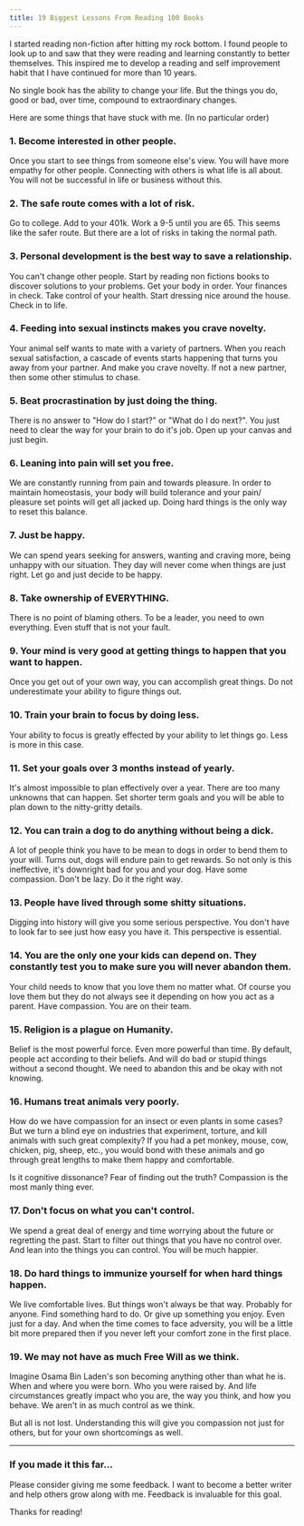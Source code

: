 ```yaml
---
title: 19 Biggest Lessons From Reading 100 Books
---
```

I started reading non-fiction after hitting my rock bottom. I found people to look up to and saw that they were reading and learning constantly to better themselves. This inspired me to develop a reading and self improvement habit that I have continued for more than 10 years. 

No single book has the ability to change your life. But the things you do, good or bad, over time, compound to extraordinary changes. 

Here are some things that have stuck with me. (In no particular order)

### 1. Become interested in other people.

Once you start to see things from someone else's view. You will have more empathy for other people. Connecting with others is what life is all about. You will not be successful in life or business without this. 

### 2. The safe route comes with a lot of risk.

Go to college. Add to your 401k. Work a 9-5 until you are 65. This seems like the safer route. But there are a lot of risks in taking the normal path. 

### 3. Personal development is the best way to save a relationship.

You can't change other people. Start by reading non fictions books to discover solutions to your problems. Get your body in order. Your finances in check. Take control of your health. Start dressing nice around the house. Check in to life. 

### 4. Feeding into sexual instincts makes you crave novelty.

Your animal self wants to mate with a variety of partners. When you reach sexual satisfaction, a cascade of events starts happening that turns you away from your partner. And make you crave novelty. If not a new partner, then some other stimulus to chase. 

### 5. Beat procrastination by just doing the thing.

There is no answer to "How do I start?" or "What do I do next?". You just need to clear the way for your brain to do it's job. Open up your canvas and just begin. 

### 6. Leaning into pain will set you free.

We are constantly running from pain and towards pleasure. In order to maintain homeostasis, your body will build tolerance and your pain/ pleasure set points will get all jacked up. Doing hard things is the only way to reset this balance. 

### 7. Just be happy.

We can spend years seeking for answers, wanting and craving more, being unhappy with our situation. They day will never come when things are just right. Let go and just decide to be happy. 

### 8. Take ownership of EVERYTHING.

There is no point of blaming others. To be a leader, you need to own everything. Even stuff that is not your fault. 

### 9. Your mind is very good at getting things to happen that you want to happen.

Once you get out of your own way, you can accomplish great things. Do not underestimate your ability to figure things out. 

### 10. Train your brain to focus by doing less.

Your ability to focus is greatly effected by your ability to let things go. Less is more in this case. 

### 11. Set your goals over 3 months instead of yearly.

It's almost impossible to plan effectively over a year. There are too many unknowns that can happen. Set shorter term goals and you will be able to plan down to the nitty-gritty details. 

### 12. You can train a dog to do anything without being a dick.

A lot of people think you have to be mean to dogs in order to bend them to your will. Turns out, dogs will endure pain to get rewards. So not only is this ineffective, it's downright bad for you and your dog. Have some compassion. Don't be lazy. Do it the right way. 

### 13. People have lived through some shitty situations.

Digging into history will give you some serious perspective. You don't have to look far to see just how easy you have it. This perspective is essential. 

### 14. You are the only one your kids can depend on. They constantly test you to make sure you will never abandon them.

Your child needs to know that you love them no matter what. Of course you love them but they do not always see it depending on how you act as a parent. Have compassion. You are on their team. 

### 15. Religion is a plague on Humanity.

Belief is the most powerful force. Even more powerful than time. By default, people act according to their beliefs. And will do bad or stupid things without a second thought. We need to abandon this and be okay with not knowing. 

### 16. Humans treat animals very poorly.

How do we have compassion for an insect or even plants in some cases? But we turn a blind eye on industries that experiment, torture, and kill animals with such great complexity? If you had a pet monkey, mouse, cow, chicken, pig, sheep, etc., you would bond with these animals and go through great lengths to make them happy and comfortable. 

Is it cognitive dissonance? Fear of finding out the truth? Compassion is the most manly thing ever. 

### 17. Don't focus on what you can't control.

We spend a great deal of energy and time worrying about the future or regretting the past. Start to filter out things that you have no control over. And lean into the things you can control. You will be much happier. 

### 18. Do hard things to immunize yourself for when hard things happen.

We live comfortable lives. But things won't always be that way. Probably for anyone. Find something hard to do. Or give up something you enjoy. Even just for a day. And when the time comes to face adversity, you will be a little bit more prepared then if you never left your comfort zone in the first place. 

### 19. We may not have as much Free Will as we think.

Imagine Osama Bin Laden's son becoming anything other than what he is. When and where you were born. Who you were raised by. And life circumstances greatly impact who you are, the way you think, and how you behave. We aren't in as much control as we think. 

But all is not lost. Understanding this will give you compassion not just for others, but for your own shortcomings as well. 

---
### If you made it this far...

Please consider giving me some feedback. I want to become a better writer and help others grow along with me. Feedback is invaluable for this goal. 

Thanks for reading!
